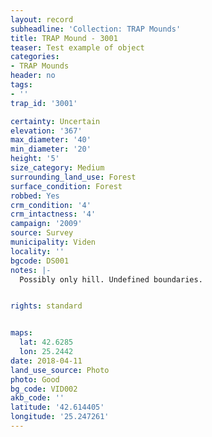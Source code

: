 ```yaml
---
layout: record
subheadline: 'Collection: TRAP Mounds'
title: TRAP Mound - 3001
teaser: Test example of object
categories:
- TRAP Mounds
header: no
tags:
- ''
trap_id: '3001'

certainty: Uncertain
elevation: '367'
max_diameter: '40'
min_diameter: '20'
height: '5'
size_category: Medium
surrounding_land_use: Forest
surface_condition: Forest
robbed: Yes
crm_condition: '4'
crm_intactness: '4'
campaign: '2009'
source: Survey
municipality: Viden
locality: ''
bgcode: DS001
notes: |-
  Possibly only hill. Undefined boundaries.


rights: standard


maps:
  lat: 42.6285
  lon: 25.2442
date: 2018-04-11
land_use_source: Photo
photo: Good
bg_code: VID002
akb_code: ''
latitude: '42.614405'
longitude: '25.247261'
---
```

